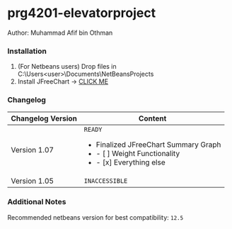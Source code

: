 # prg4201-elevatorproject
Author: Muhammad Afif bin Othman

### Installation
1. (For Netbeans users) Drop files in C:\Users\<user>\Documents\NetBeansProjects
2. Install JFreeChart -> [CLICK ME][id/name]

[id/name]: https://www.tutorialspoint.com/jfreechart/jfreechart_quick_guide.htm

### Changelog
Changelog Version  | Content
------------- | -------------
Version 1.07  | `READY`  <ul><li>Finalized JFreeChart Summary Graph</li><li>- [ ] Weight Functionality </li><li>- [x] Everything else </li></ul>
Version 1.05  | `INACCESSIBLE`

### Additional Notes
Recommended netbeans version for best compatibility: `12.5`
